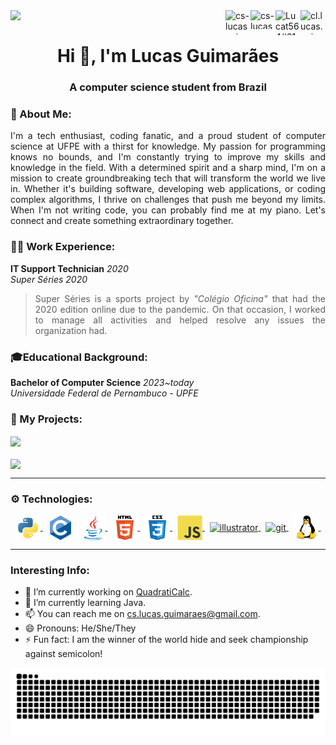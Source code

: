 <div div style='display: inline'>
<img align="left"  src="https://dcbadge.vercel.app/api/shield/294562171877195777" align="center" height="" />
<a href="mailto:cs.lucas.guimaraes@gmail.com" target="_blank"><img align="right" src="https://www.svgrepo.com/show/452213/gmail.svg" align="center" alt="cl.lucas.guimaraes@gmail.com" height="40" width="40" /></a>
<a href="https://discord.com/invite/Lucat564#8198" target="_blank"><img align="right" src="https://raw.githubusercontent.com/rahuldkjain/github-profile-readme-generator/master/src/images/icons/Social/discord.svg" align="center" alt="Lucat564#8198" height="40" width="40" /></a>
<a href="https://linkedin.com/in/cs-lucasguimaraes" target="_blank"><img align="right"src="https://www.svgrepo.com/show/475661/linkedin-color.svg" align="center" alt="cs-lucasguimaraes" height="30" width="40" /></a>
<a href="https://github.com/CS-LucasGuimaraes" target="_blank"><img align="right" src="https://www.svgrepo.com/show/35001/github.svg" align="center" alt="cs-lucasguimaraes" height="40" width="40" /></a>
</div>

<br>

<h1 align="center">Hi 👋, I'm Lucas Guimarães</h1>
<h3 align="center">A computer science student from Brazil</h3>

<h3>🖖 About Me: </h3>

<p align="justify">I'm a tech enthusiast, coding fanatic, and a proud student of computer science at UFPE with a thirst for knowledge. My passion for programming knows no bounds, and I'm constantly trying to improve my skills and knowledge in the field. With a determined spirit and a sharp mind, I'm on a mission to create groundbreaking tech that will transform the world we live in. Whether it's building software, developing web applications, or coding complex algorithms, I thrive on challenges that push me beyond my limits. When I'm not writing code, you can probably find me at my piano. Let's connect and create something extraordinary together.</p>

<h3>🧑‍💻 Work Experience: </h3>
<p> <strong>IT Support Technician</strong>  <i>2020</i> <br>
<i>Super Séries 2020</i> </p>

<blockquote > <p align="justify"> Super Séries is a sports project by <i>"Colégio Oficina"</i> that had the 2020 edition online due to the pandemic. On that occasion, I worked to manage all activities and helped resolve any issues the organization had. </p> </blockquote>

<h3>🎓Educational Background: </h3>
<p> <strong>Bachelor of Computer Science</strong>  <i>2023~today</i> <br>
<i>Universidade Federal de Pernambuco - UPFE</i> </p>

<h3>📝 My Projects: </h3>



<p>
<a href="https://github.com/CS-LucasGuimaraes/jogo_da_velha">
  <img align="center" src="https://github-readme-stats.vercel.app/api/pin/?username=CS-LucasGuimaraes&repo=jogo_da_velha&theme=dark&show_owner=true" />
</a> 
<br><br>
<a href="https://github.com/CS-LucasGuimaraes/quadraticalc">
  <img align="center" src="https://github-readme-stats.vercel.app/api/pin/?username=CS-LucasGuimaraes&repo=quadraticalc&theme=dark&show_owner=true" />
</a>
</p>

<hr>

<h3>⚙ Technologies: </h3>

<p align="left"> &nbsp; 
<a href="https://www.python.org" target="_blank" rel="noreferrer"> <img src="https://raw.githubusercontent.com/devicons/devicon/master/icons/python/python-original.svg" align="center" alt="python" width="40" height="40"/> </a> &nbsp; 
<a href="https://www.cprogramming.com/" target="_blank" rel="noreferrer"> <img src="https://raw.githubusercontent.com/devicons/devicon/master/icons/c/c-original.svg" align="center" alt="c" width="40" height="40"/></a> &nbsp; 
<a href="https://www.java.com" target="_blank" rel="noreferrer"> <img src="https://raw.githubusercontent.com/devicons/devicon/master/icons/java/java-original.svg" align="center" alt="java" width="40" height="40"/> </a> &nbsp; 
<a href="https://www.w3.org/html/" target="_blank" rel="noreferrer"> <img src="https://raw.githubusercontent.com/devicons/devicon/master/icons/html5/html5-original-wordmark.svg" align="center" alt="html5" width="40" height="40"/> </a> &nbsp; 
<a href="https://www.w3schools.com/css/" target="_blank" rel="noreferrer"> <img src="https://raw.githubusercontent.com/devicons/devicon/master/icons/css3/css3-original-wordmark.svg" align="center" alt="css3" width="40" height="40"/> </a> &nbsp; 
<a href="https://developer.mozilla.org/en-US/docs/Web/JavaScript" target="_blank" rel="noreferrer"> <img src="https://raw.githubusercontent.com/devicons/devicon/master/icons/javascript/javascript-original.svg" align="center"alt="javascript" width="40" height="40"/> </a> &nbsp; 
<a href="https://www.adobe.com/in/products/illustrator.html" target="_blank" rel="noreferrer"> <img src="https://www.vectorlogo.zone/logos/adobe_illustrator/adobe_illustrator-icon.svg" align="center" alt="illustrator" width="40" height="40"/> </a> &nbsp; 
<a href="https://git-scm.com/" target="_blank" rel="noreferrer"> <img src="https://www.vectorlogo.zone/logos/git-scm/git-scm-icon.svg"  align="center"alt="git" width="40" height="40"/> </a> &nbsp; 
<a href="https://www.linux.org/" target="_blank" rel="noreferrer"> <img src="https://raw.githubusercontent.com/devicons/devicon/master/icons/linux/linux-original.svg" align="center" alt="linux" width="40" height="40"/> </a> &nbsp;
</p>

<hr>
<h3> Interesting Info: </h3>

<ul>
<li>🔭 I’m currently working on <a href="https://github.com/CS-LucasGuimaraes/QuadratiCalc">QuadratiCalc</a>.</li>
<li>🌱 I’m currently learning Java.</li>
<li>📫 You can reach me on <a href="mailto:cs.lucas.guimaraes@gmail.com">cs.lucas.guimaraes@gmail.com</a>.</li>
<li>😄 Pronouns: He/She/They</li>
<li>⚡ Fun fact: I am the winner of the world hide and seek championship against semicolon!</li>
</ul>
<p><img src="https://raw.githubusercontent.com/CS-LucasGuimaraes/CS-LucasGuimaraes/b49e42582b7e4c4ff3f212c0e1d2b99b9d24d7f1/github-contribution-grid-snake.svg" alt="Snake animation"></p>
